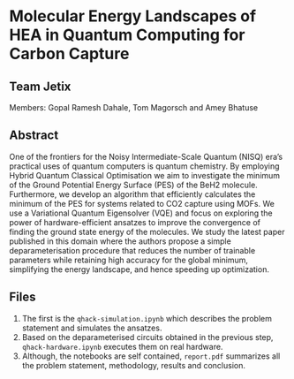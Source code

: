 # Molecular Energy Landscapes of HEA in Quantum Computing for Carbon Capture

## Team Jetix

Members: Gopal Ramesh Dahale, Tom Magorsch and Amey Bhatuse

## Abstract
One of the frontiers for the Noisy Intermediate-Scale Quantum (NISQ) era’s practical uses of quantum computers is quantum chemistry. By employing Hybrid Quantum Classical Optimisation we aim to investigate the minimum of the Ground Potential Energy Surface (PES) of the BeH2 molecule. Furthermore, we develop an algorithm that efficiently calculates the minimum of the PES for systems related to CO2 capture using MOFs. We use a Variational Quantum Eigensolver (VQE) and focus on exploring the power of hardware-efficient ansatzes to improve the convergence of finding the ground state energy of the molecules. We study the latest paper published in this domain where the authors propose a simple deparameterisation procedure that reduces the number of trainable parameters while retaining high accuracy for the global minimum, simplifying the energy landscape, and hence speeding up optimization.

## Files

1. The first is the `qhack-simulation.ipynb` which describes the problem statement and simulates the ansatzes. 
2. Based on the deparameterised circuits obtained in the previous step, `qhack-hardware.ipynb` executes them on real hardware.
3. Although, the notebooks are self contained, `report.pdf` summarizes all the problem statement, methodology, results and conclusion.

